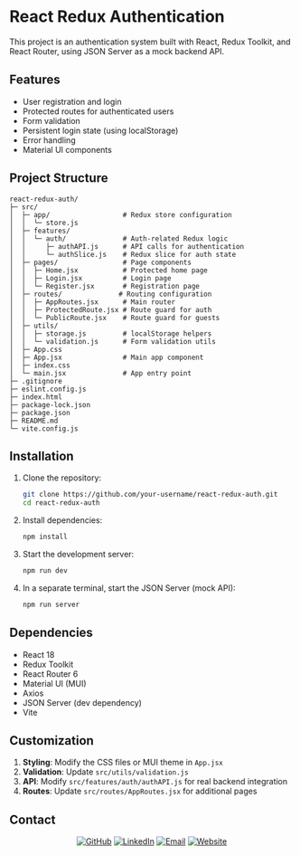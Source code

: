 # React Redux Authentication

This project is an authentication system built with React, Redux Toolkit, and React Router, using JSON Server as a mock backend API.

## Features

- User registration and login
- Protected routes for authenticated users
- Form validation
- Persistent login state (using localStorage)
- Error handling
- Material UI components

## Project Structure

```
react-redux-auth/
├─ src/
│  ├─ app/                  # Redux store configuration
│  │  └─ store.js
│  ├─ features/
│  │  └─ auth/              # Auth-related Redux logic
│  │     ├─ authAPI.js      # API calls for authentication
│  │     └─ authSlice.js    # Redux slice for auth state
│  ├─ pages/                # Page components
│  │  ├─ Home.jsx           # Protected home page
│  │  ├─ Login.jsx          # Login page
│  │  └─ Register.jsx       # Registration page
│  ├─ routes/              # Routing configuration
│  │  ├─ AppRoutes.jsx      # Main router
│  │  ├─ ProtectedRoute.jsx # Route guard for auth
│  │  └─ PublicRoute.jsx    # Route guard for guests
│  ├─ utils/
│  │  ├─ storage.js         # localStorage helpers
│  │  └─ validation.js      # Form validation utils
│  ├─ App.css
│  ├─ App.jsx               # Main app component
│  ├─ index.css
│  └─ main.jsx              # App entry point
├─ .gitignore
├─ eslint.config.js
├─ index.html
├─ package-lock.json
├─ package.json
├─ README.md
└─ vite.config.js
```

## Installation

1. Clone the repository:

   ```bash
   git clone https://github.com/your-username/react-redux-auth.git
   cd react-redux-auth
   ```

2. Install dependencies:

   ```bash
   npm install
   ```

3. Start the development server:

   ```bash
   npm run dev
   ```

4. In a separate terminal, start the JSON Server (mock API):
   ```bash
   npm run server
   ```

## Dependencies

- React 18
- Redux Toolkit
- React Router 6
- Material UI (MUI)
- Axios
- JSON Server (dev dependency)
- Vite

## Customization

1. **Styling**: Modify the CSS files or MUI theme in `App.jsx`
2. **Validation**: Update `src/utils/validation.js`
3. **API**: Modify `src/features/auth/authAPI.js` for real backend integration
4. **Routes**: Update `src/routes/AppRoutes.jsx` for additional pages

## Contact

<div align="center">

[![GitHub](https://img.shields.io/badge/GitHub-100000?style=for-the-badge&logo=github&logoColor=white)](https://github.com/gauravshresthaofficial) [![LinkedIn](https://img.shields.io/badge/LinkedIn-0077B5?style=for-the-badge&logo=linkedin&logoColor=white)](https://www.linkedin.com/in/gauravshresthaofficial/) [![Email](https://img.shields.io/badge/Email-D14836?style=for-the-badge&logo=gmail&logoColor=white)](mailto:imgauravshrestha@gmail.com) [![Website](https://img.shields.io/badge/Website-000000?style=for-the-badge&logo=About.me&logoColor=white)](https://www.shresthagaurav.com/)

</div>
